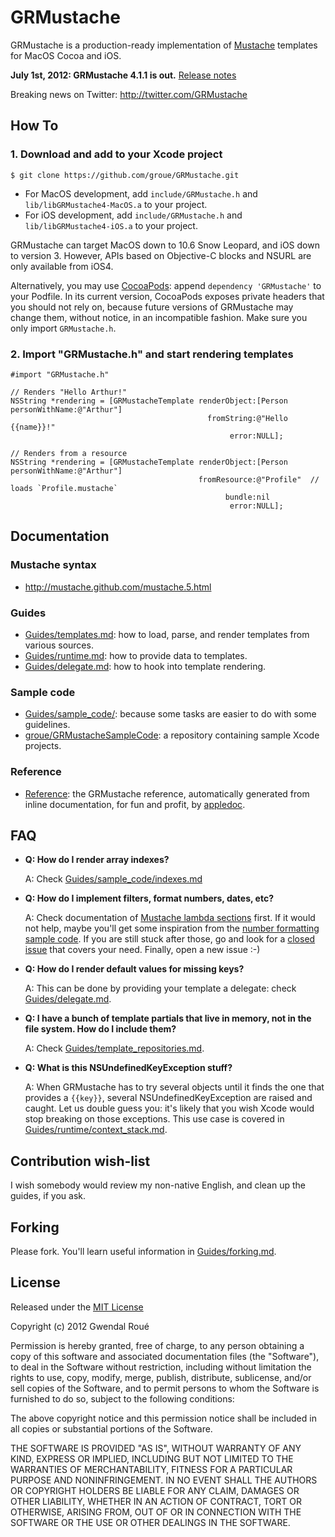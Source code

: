 GRMustache
==========

GRMustache is a production-ready implementation of [Mustache](http://mustache.github.com/) templates for MacOS Cocoa and iOS.

**July 1st, 2012: GRMustache 4.1.1 is out.** [Release notes](GRMustache/blob/master/RELEASE_NOTES.md)

Breaking news on Twitter: http://twitter.com/GRMustache

How To
------

### 1. Download and add to your Xcode project

    $ git clone https://github.com/groue/GRMustache.git

- For MacOS development, add `include/GRMustache.h` and `lib/libGRMustache4-MacOS.a` to your project.
- For iOS development, add `include/GRMustache.h` and `lib/libGRMustache4-iOS.a` to your project.

GRMustache can target MacOS down to 10.6 Snow Leopard, and iOS down to version 3. However, APIs based on Objective-C blocks and NSURL are only available from iOS4.

Alternatively, you may use [CocoaPods](https://github.com/CocoaPods/CocoaPods): append `dependency 'GRMustache'` to your Podfile. In its current version, CocoaPods exposes private headers that you should not rely on, because future versions of GRMustache may change them, without notice, in an incompatible fashion. Make sure you only import `GRMustache.h`.

### 2. Import "GRMustache.h" and start rendering templates

```objc
#import "GRMustache.h"

// Renders "Hello Arthur!"
NSString *rendering = [GRMustacheTemplate renderObject:[Person personWithName:@"Arthur"]
                                            fromString:@"Hello {{name}}!"
                                                 error:NULL];

// Renders from a resource
NSString *rendering = [GRMustacheTemplate renderObject:[Person personWithName:@"Arthur"]
                                          fromResource:@"Profile"  // loads `Profile.mustache`
                                                bundle:nil
                                                 error:NULL];
```


Documentation
-------------

### Mustache syntax

- http://mustache.github.com/mustache.5.html

### Guides

- [Guides/templates.md](GRMustache/blob/master/Guides/templates.md): how to load, parse, and render templates from various sources.
- [Guides/runtime.md](GRMustache/blob/master/Guides/runtime.md): how to provide data to templates.
- [Guides/delegate.md](GRMustache/blob/master/Guides/delegate.md): how to hook into template rendering.

### Sample code

- [Guides/sample_code/](GRMustache/blob/master/Guides/sample_code/README.md): because some tasks are easier to do with some guidelines.
- [groue/GRMustacheSampleCode](https://github.com/groue/GRMustacheSampleCode): a repository containing sample Xcode projects.

### Reference

- [Reference](http://groue.github.com/GRMustache/Reference/): the GRMustache reference, automatically generated from inline documentation, for fun and profit, by [appledoc](http://gentlebytes.com/appledoc/).


FAQ
---

- **Q: How do I render array indexes?**
    
    A: Check [Guides/sample_code/indexes.md](GRMustache/blob/master/Guides/sample_code/indexes.md)

- **Q: How do I implement filters, format numbers, dates, etc?**
    
    A: Check documentation of [Mustache lambda sections](GRMustache/blob/master/Guides/runtime/helpers.md) first. If it would not help, maybe you'll get some inspiration from the [number formatting sample code](GRMustache/blob/master/Guides/sample_code/number_formatting.md). If you are still stuck after those, go and look for a [closed issue](GRMustache/issues?state=closed) that covers your need. Finally, open a new issue :-)

- **Q: How do I render default values for missing keys?**

    A: This can be done by providing your template a delegate: check [Guides/delegate.md](GRMustache/blob/master/Guides/delegate.md).

- **Q: I have a bunch of template partials that live in memory, not in the file system. How do I include them?**
    
    A: Check [Guides/template_repositories.md](GRMustache/blob/master/Guides/template_repositories.md).

- **Q: What is this NSUndefinedKeyException stuff?**

    A: When GRMustache has to try several objects until it finds the one that provides a `{{key}}`, several NSUndefinedKeyException are raised and caught. Let us double guess you: it's likely that you wish Xcode would stop breaking on those exceptions. This use case is covered in [Guides/runtime/context_stack.md](GRMustache/blob/master/Guides/runtime/context_stack.md).


Contribution wish-list
----------------------

I wish somebody would review my non-native English, and clean up the guides, if you ask.


Forking
-------

Please fork. You'll learn useful information in [Guides/forking.md](GRMustache/blob/master/Guides/forking.md).


License
-------

Released under the [MIT License](http://en.wikipedia.org/wiki/MIT_License)

Copyright (c) 2012 Gwendal Roué

Permission is hereby granted, free of charge, to any person obtaining a copy of this software and associated documentation files (the "Software"), to deal in the Software without restriction, including without limitation the rights to use, copy, modify, merge, publish, distribute, sublicense, and/or sell copies of the Software, and to permit persons to whom the Software is furnished to do so, subject to the following conditions:

The above copyright notice and this permission notice shall be included in all copies or substantial portions of the Software.

THE SOFTWARE IS PROVIDED "AS IS", WITHOUT WARRANTY OF ANY KIND, EXPRESS OR IMPLIED, INCLUDING BUT NOT LIMITED TO THE WARRANTIES OF MERCHANTABILITY, FITNESS FOR A PARTICULAR PURPOSE AND NONINFRINGEMENT. IN NO EVENT SHALL THE AUTHORS OR COPYRIGHT HOLDERS BE LIABLE FOR ANY CLAIM, DAMAGES OR OTHER LIABILITY, WHETHER IN AN ACTION OF CONTRACT, TORT OR OTHERWISE, ARISING FROM, OUT OF OR IN CONNECTION WITH THE SOFTWARE OR THE USE OR OTHER DEALINGS IN THE SOFTWARE.

